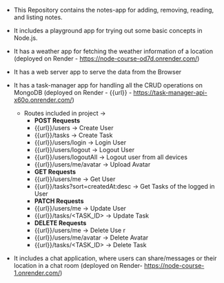 - This Repository contains the notes-app for adding, removing, reading, and listing notes.
- It includes a playground app for trying out some basic concepts in Node.js.
- It has a weather app for fetching the weather information of a location (deployed on Render - https://node-course-od7d.onrender.com/)
- It has a web server app to serve the data from the Browser
- It has a task-manager app for handling all the CRUD operations on MongoDB (deployed on Render - {{url}} - https://task-manager-api-x60o.onrender.com/)
  - Routes included in project ->
    - **POST Requests**
    - {{url}}/users -> Create User
    - {{url}}/tasks -> Create Task
    - {{url}}/users/login -> Login User
    - {{url}}/users/logout -> Logout User
    - {{url}}/users/logoutAll -> Logout user from all devices
    - {{url}}/users/me/avatar -> Upload Avatar
    - **GET Requests**
    - {{url}}/users/me -> Get User
    - {{url}}/tasks?sort=createdAt:desc -> Get Tasks of the logged in User
    - **PATCH Requests**
    - {{url}}/users/me -> Update User
    - {{url}}/tasks/<TASK_ID> -> Update Task
    - **DELETE Requests**
    - {{url}}/users/me -> Delete Use r
    - {{url}}/users/me/avatar -> Delete Avatar
    - {{url}}/tasks/<TASK_ID> -> Delete Task

- It includes a chat application, where users can share/messages or their location in a chat room (deployed on Render- https://node-course-1.onrender.com/)
    
